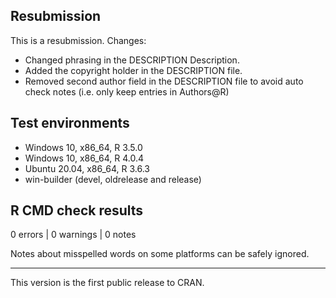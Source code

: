## Resubmission

This is a resubmission. Changes:

* Changed phrasing in the DESCRIPTION Description.
* Added the copyright holder in the DESCRIPTION file.
* Removed second author field in the DESCRIPTION file to avoid auto check notes (i.e. only keep entries in Authors@R)

## Test environments

* Windows 10, x86_64, R 3.5.0
* Windows 10, x86_64, R 4.0.4
* Ubuntu 20.04, x86_64, R 3.6.3
* win-builder (devel, oldrelease and release)

## R CMD check results

0 errors | 0 warnings | 0 notes


Notes about misspelled words on some platforms can be safely ignored.

---

This version is the first public release to CRAN.
